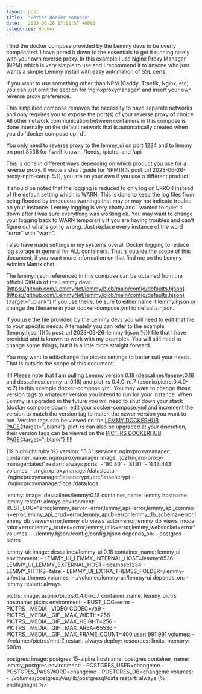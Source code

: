```yaml
---
layout: post
title:  "Better docker compose"
date:   2023-06-26 17:01:57 +0000
categories: docker
---
```

I find the docker compose provided by the Lemmy devs to be overly complicated. I have pared it down to the essentials to get it running nicely with your own reverse proxy. In this example I use Nginx Proxy Manager (NPM) which is very simple to use and I recommend it to anyone who just wants a simple Lemmy install with easy automation of SSL certs.

If you want to use something other than NPM (Caddy, Traefik, Nginx, etc) you can just omit the section for 'nginxproxymanager' and insert your own reverse proxy preference.

This simplified compose removes the necessity to have separate networks and only requires you to expose the port(s) of your reverse proxy of choice. All other network communication between containers in this compose is done internally on the default network that is automatically created when you do 'docker compose up -d'.

You only need to reverse proxy to the lemmy_ui on port 1234 and to lemmy on port 8536 for /.well-known, /feeds, /pictrs, and /api

This is done in different ways depending on which product you use for a reverse proxy. [I wrote a short guide for NPM]({% post_url 2023-06-26-proxy-npm-setup %}), you are on your own if you use a different product.

It should be noted that the logging is reduced to only log on ERROR instead of the default setting which is WARN. This is done to keep the log files from being flooded by innocuous warnings that may or may not indicate trouble on your instance. Lemmy logging is very chatty and I wanted to quiet it down after I was sure everything was working ok. You may want to change your logging back to WARN temporarily if you are having troubles and can't figure out what's going wrong. Just replace every instance of the word "error" with "warn".

I also have made settings in my systems overall Docker logging to reduce log storage in general for ALL containers. That is outside the scope of this document, if you want more information on that find me on the Lemmy Admins Matrix chat.

The lemmy.hjson referenced in this compose can be obtained from the official GitHub of the Lemmy devs. [https://github.com/LemmyNet/lemmy/blob/main/config/defaults.hjson](https://github.com/LemmyNet/lemmy/blob/main/config/defaults.hjson){:target="_blank"} If you use theirs, be sure to either name it lemmy.hjson or change the filename in your docker-compose.yml to defaults.hjson.

If you use the file provided by the Lemmy devs you will need to edit that file to your specific needs. Alternately you can refer to the example [lemmy.hjson]({% post_url 2023-06-26-lemmy-hjson %}) file that I have provided and is known to work with my examples. You will still need to change some things, but it is a little more straight forward.

You may want to edit/change the pict-rs settings to better suit your needs. That is outside the scope of this document.

!!!! Please note that I am pulling Lemmy version 0.18 (dessalines/lemmy:0.18 and dessalines/lemmy-ui:0.18) and pict-rs 0.4.0-rc.7 (asonix/pictrs:0.4.0-rc.7) in this example docker-compose.yml. You may want to change those version tags to whatever version you intend to run for your instance. When Lemmy is upgraded in the future you will need to shut down your stack (docker compose down), edit your docker-compose.yml and increment the version to match the version tag to match the newer version you want to run. Version tags can be viewed on the [LEMMY DOCKERHUB PAGE](https://hub.docker.com/r/dessalines/lemmy/tags){:target="_blank"}. pict-rs can also be upgraded at your discretion, their version tags can be viewed on the [PICT-RS DOCKERHUB PAGE](https://hub.docker.com/r/asonix/pictrs/tags){:target="_blank"} !!!!


{% highlight ruby %}
version: "3.3"
services:
  nginxproxymanager:
   container_name: nginxproxymanager
   image: 'jc21/nginx-proxy-manager:latest'
   restart: always
   ports:
     - '80:80'
     - '81:81'
     - '443:443'
   volumes:
     - ./nginxproxymanager/data:/data
     - ./nginxproxymanager/letsencrypt:/etc/letsencrypt
     - ./nginxproxymanager/logs:/data/logs

  lemmy:
    image: dessalines/lemmy:0.18
    container_name: lemmy
    hostname: lemmy
    restart: always
    environment:
      - RUST_LOG="error,lemmy_server=error,lemmy_api=error,lemmy_api_common=error,lemmy_api_crud=error,lemmy_apub=error,lemmy_db_schema=error,lemmy_db_views=error,lemmy_db_views_actor=error,lemmy_db_views_moderator=error,lemmy_routes=error,lemmy_utils=error,lemmy_websocket=error"
    volumes:
      - ./lemmy.hjson:/config/config.hjson
    depends_on:
      - postgres
      - pictrs

  lemmy-ui:
    image: dessalines/lemmy-ui:0.18
    container_name: lemmy_ui
    environment:
      - LEMMY_UI_LEMMY_INTERNAL_HOST=lemmy:8536
      - LEMMY_UI_LEMMY_EXTERNAL_HOST=localhost:1234
      - LEMMY_HTTPS=false
      - LEMMY_UI_EXTRA_THEMES_FOLDER=/lemmy-ui/extra_themes
    volumes:
      - ./volumes/lemmy-ui:/lemmy-ui
    depends_on:
      - lemmy
    restart: always

  pictrs:
    image: asonix/pictrs:0.4.0-rc.7
    container_name: lemmy_pictrs
    hostname: pictrs
    environment:
      - RUST_LOG=error
      - PICTRS__MEDIA__VIDEO_CODEC=vp9
      - PICTRS__MEDIA__GIF__MAX_WIDTH=256
      - PICTRS__MEDIA__GIF__MAX_HEIGHT=256
      - PICTRS__MEDIA__GIF__MAX_AREA=65536
      - PICTRS__MEDIA__GIF__MAX_FRAME_COUNT=400
    user: 991:991
    volumes:
      - ./volumes/pictrs:/mnt:Z
    restart: always
    deploy:
      resources:
        limits:
          memory: 690m

  postgres:
    image: postgres:15-alpine
    hostname: postgres
    container_name: lemmy_postgres
    environment:
      - POSTGRES_USER=changeme
      - POSTGRES_PASSWORD=changeme
      - POSTGRES_DB=changeme
    volumes:
      - ./volumes/postgres:/var/lib/postgresql/data
    restart: always
{% endhighlight %}
